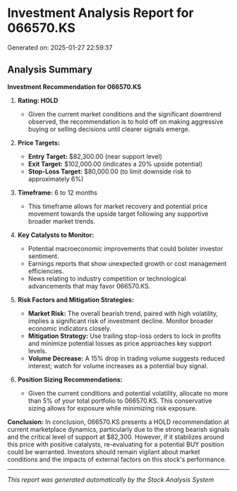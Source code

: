 # Investment Analysis Report for 066570.KS
Generated on: 2025-01-27 22:59:37

## Analysis Summary
**Investment Recommendation for 066570.KS**

1. **Rating: HOLD**
   - Given the current market conditions and the significant downtrend observed, the recommendation is to hold off on making aggressive buying or selling decisions until clearer signals emerge.

2. **Price Targets:**
   - **Entry Target:** $82,300.00 (near support level)
   - **Exit Target:** $102,000.00 (indicates a 20% upside potential)
   - **Stop-Loss Target:** $80,000.00 (to limit downside risk to approximately 6%)

3. **Timeframe:** 6 to 12 months
   - This timeframe allows for market recovery and potential price movement towards the upside target following any supportive broader market trends.

4. **Key Catalysts to Monitor:**
   - Potential macroeconomic improvements that could bolster investor sentiment.
   - Earnings reports that show unexpected growth or cost management efficiencies.
   - News relating to industry competition or technological advancements that may favor 066570.KS.

5. **Risk Factors and Mitigation Strategies:**
   - **Market Risk:** The overall bearish trend, paired with high volatility, implies a significant risk of investment decline. Monitor broader economic indicators closely.
   - **Mitigation Strategy:** Use trailing stop-loss orders to lock in profits and minimize potential losses as price approaches key support levels.
   - **Volume Decrease:** A 15% drop in trading volume suggests reduced interest; watch for volume increases as a potential buy signal.

6. **Position Sizing Recommendations:**
   - Given the current conditions and potential volatility, allocate no more than 5% of your total portfolio to 066570.KS. This conservative sizing allows for exposure while minimizing risk exposure.

**Conclusion:**
In conclusion, 066570.KS presents a HOLD recommendation at current marketplace dynamics, particularly due to the strong bearish signals and the critical level of support at $82,300. However, if it stabilizes around this price with positive catalysts, re-evaluating for a potential BUY position could be warranted. Investors should remain vigilant about market conditions and the impacts of external factors on this stock's performance.

---
*This report was generated automatically by the Stock Analysis System*
